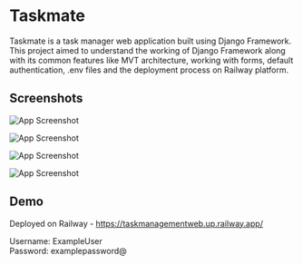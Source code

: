 
# Taskmate

Taskmate is a task manager web application built using Django Framework. This project aimed to understand the working of Django Framework along with its common features like MVT architecture, working with forms, default authentication, .env files and the deployment process on Railway platform.


## Screenshots

![App Screenshot]()

![App Screenshot]()

![App Screenshot]()

![App Screenshot]()

## Demo

Deployed on Railway - https://taskmanagementweb.up.railway.app/

Username: ExampleUser  
Password: examplepassword@


